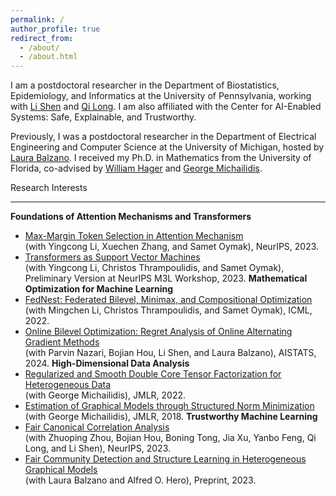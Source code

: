 ```yaml
---
permalink: /
author_profile: true
redirect_from: 
  - /about/
  - /about.html
---
```


I am a postdoctoral researcher in the Department of Biostatistics, Epidemiology, and Informatics at the University of Pennsylvania, working with [Li Shen](https://www.med.upenn.edu/apps/faculty/index.php/g275/p9075258) and [Qi Long](https://www.med.upenn.edu/apps/faculty/index.php/g275/p8939931). I am also affiliated with the Center for AI-Enabled Systems: Safe, Explainable, and Trustworthy. 

Previously, I was a postdoctoral researcher in the Department of Electrical Engineering and Computer Science at the University of Michigan, hosted by [Laura Balzano](https://web.eecs.umich.edu/~girasole/?page_id=10). I received my Ph.D. in Mathematics from the University of Florida, co-advised by [William Hager](https://people.clas.ufl.edu/hager/) and [George Michailidis](https://georgemichailidis.github.io/).

Research Interests

---
**Foundations of Attention Mechanisms and Transformers**
  - [Max-Margin Token Selection in Attention Mechanism](https://arxiv.org/pdf/2306.13596.pdf)  
    (with Yingcong Li, Xuechen Zhang, and Samet Oymak), NeurIPS, 2023.
  - [Transformers as Support Vector Machines](https://arxiv.org/pdf/2308.16898.pdf)  
    (with Yingcong Li, Christos Thrampoulidis, and Samet Oymak), Preliminary Version at NeurIPS M3L Workshop, 2023.
**Mathematical Optimization for Machine Learning**
  - [FedNest: Federated Bilevel, Minimax, and Compositional Optimization](https://arxiv.org/pdf/2205.02215.pdf)  
    (with Mingchen Li, Christos Thrampoulidis, and Samet Oymak), ICML, 2022.
  - [Online Bilevel Optimization: Regret Analysis of Online Alternating Gradient Methods](https://proceedings.mlr.press/v238/ataee-tarzanagh24a/ataee-tarzanagh24a.pdf)  
    (with Parvin Nazari, Bojian Hou, Li Shen, and Laura Balzano), AISTATS, 2024.
**High-Dimensional Data Analysis**
  - [Regularized and Smooth Double Core Tensor Factorization for Heterogeneous Data](https://dl.acm.org/doi/pdf/10.5555/3586589.3586879)  
    (with George Michailidis), JMLR, 2022.
  - [Estimation of Graphical Models through Structured Norm Minimization](https://www.jmlr.org/papers/volume18/16-486/16-486.pdf)  
    (with George Michailidis), JMLR, 2018.
**Trustworthy Machine Learning**
  - [Fair Canonical Correlation Analysis](https://arxiv.org/pdf/2309.15809.pdf)  
    (with Zhuoping Zhou, Bojian Hou, Boning Tong, Jia Xu, Yanbo Feng, Qi Long, and Li Shen), NeurIPS, 2023.
  - [Fair Community Detection and Structure Learning in Heterogeneous Graphical Models](https://arxiv.org/pdf/2112.05128.pdf)  
    (with Laura Balzano and Alfred O. Hero), Preprint, 2023.
